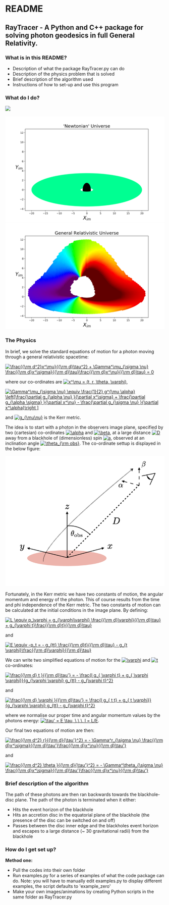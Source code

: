 # README #
## RayTracer - A Python and C++ package for solving photon geodesics in full General Relativity. ##
### What is in this README? ###
* Description of what the package RayTracer.py can do
* Description of the physics problem that is solved
* Brief description of the algorithm used
* Instructions of how to set-up and use this program

### What do I do?  ###
![](https://github.com/andrewmummery/RayTracer/blob/main/ExampleAnimation.gif)

![](https://github.com/andrewmummery/RayTracer/blob/main/ExampleNewtonianFigure.png)
![](https://github.com/andrewmummery/RayTracer/blob/main/ExampleGRFigure.png)

### The Physics ###
In brief, we solve the standard equations of motion for a photon moving through a general relativistic spacetime:

<a href="https://www.codecogs.com/eqnedit.php?latex=\frac{{\rm&space;d^2}x^\mu}{{\rm&space;d}\tau^2}&space;&plus;&space;\Gamma^\mu_{\sigma&space;\nu}&space;\frac{{\rm&space;d}x^\sigma}{{\rm&space;d}\tau}\frac{{\rm&space;d}x^\nu}{{\rm&space;d}\tau}&space;=&space;0" target="_blank"><img src="https://latex.codecogs.com/gif.latex?\frac{{\rm&space;d^2}x^\mu}{{\rm&space;d}\tau^2}&space;&plus;&space;\Gamma^\mu_{\sigma&space;\nu}&space;\frac{{\rm&space;d}x^\sigma}{{\rm&space;d}\tau}\frac{{\rm&space;d}x^\nu}{{\rm&space;d}\tau}&space;=&space;0" title="\frac{{\rm d^2}x^\mu}{{\rm d}\tau^2} + \Gamma^\mu_{\sigma \nu} \frac{{\rm d}x^\sigma}{{\rm d}\tau}\frac{{\rm d}x^\nu}{{\rm d}\tau} = 0" /></a>

where our co-ordinates are <a href="https://www.codecogs.com/eqnedit.php?latex=x^\mu&space;=&space;(t,&space;r,&space;\theta,&space;\varphi)," target="_blank"><img src="https://latex.codecogs.com/gif.latex?x^\mu&space;=&space;(t,&space;r,&space;\theta,&space;\varphi)," title="x^\mu = (t, r, \theta, \varphi)," /></a>

<a href="https://www.codecogs.com/eqnedit.php?latex=\Gamma^\mu_{\sigma&space;\nu}&space;\equiv&space;\frac{1}{2}&space;g^{\mu&space;\alpha}&space;\left[\frac{\partial&space;g_{\alpha&space;\nu}&space;}{\partial&space;x^\sigma}&space;&plus;&space;\frac{\partial&space;g_{\alpha&space;\sigma}&space;}{\partial&space;x^\nu}&space;-&space;\frac{\partial&space;g_{\sigma&space;\nu}&space;}{\partial&space;x^\alpha}\right&space;]" target="_blank"><img src="https://latex.codecogs.com/gif.latex?\Gamma^\mu_{\sigma&space;\nu}&space;\equiv&space;\frac{1}{2}&space;g^{\mu&space;\alpha}&space;\left[\frac{\partial&space;g_{\alpha&space;\nu}&space;}{\partial&space;x^\sigma}&space;&plus;&space;\frac{\partial&space;g_{\alpha&space;\sigma}&space;}{\partial&space;x^\nu}&space;-&space;\frac{\partial&space;g_{\sigma&space;\nu}&space;}{\partial&space;x^\alpha}\right&space;]" title="\Gamma^\mu_{\sigma \nu} \equiv \frac{1}{2} g^{\mu \alpha} \left[\frac{\partial g_{\alpha \nu} }{\partial x^\sigma} + \frac{\partial g_{\alpha \sigma} }{\partial x^\nu} - \frac{\partial g_{\sigma \nu} }{\partial x^\alpha}\right ]" /></a>

and <a href="https://www.codecogs.com/eqnedit.php?latex=g_{\mu\nu}" target="_blank"><img src="https://latex.codecogs.com/gif.latex?g_{\mu\nu}" title="g_{\mu\nu}" /></a> is the Kerr metric.

The idea is to start with a photon in the observers image plane, specified by two (cartesian) co-ordinates <a href="https://www.codecogs.com/eqnedit.php?latex=\alpha" target="_blank"><img src="https://latex.codecogs.com/gif.latex?\alpha" title="\alpha" /></a> and <a href="https://www.codecogs.com/eqnedit.php?latex=\beta" target="_blank"><img src="https://latex.codecogs.com/gif.latex?\beta" title="\beta" /></a>, at a large distance <a href="https://www.codecogs.com/eqnedit.php?latex=D" target="_blank"><img src="https://latex.codecogs.com/gif.latex?D" title="D" /></a> away from a blackhole of (dimensionless) spin <a href="https://www.codecogs.com/eqnedit.php?latex=a" target="_blank"><img src="https://latex.codecogs.com/gif.latex?a" title="a" /></a>, observed at an inclination angle <a href="https://www.codecogs.com/eqnedit.php?latex=\theta_{\rm&space;obs}" target="_blank"><img src="https://latex.codecogs.com/gif.latex?\theta_{\rm&space;obs}" title="\theta_{\rm obs}" /></a>. The co-ordinate settup is displayed in the below figure:  

![](https://github.com/andrewmummery/RayTracer/blob/main/Schematic_of_co-ordinates.png)

Fortunately, in the Kerr metric we have two constants of motion, the angular momentum and energy of the photon. This of course results from the time and phi independence of the Kerr metric. The two constants of motion can be calculated at the initial conditions in the image plane. By defining:

<a href="https://www.codecogs.com/eqnedit.php?latex=L&space;\equiv&space;p_{\varphi}&space;=&space;g_{\varphi\varphi}&space;\frac{{\rm&space;d}\varphi}{{\rm&space;d}\tau}&space;&plus;&space;g_{\varphi&space;t}\frac{{\rm&space;d}t}{{\rm&space;d}\tau}" target="_blank"><img src="https://latex.codecogs.com/gif.latex?L&space;\equiv&space;p_{\varphi}&space;=&space;g_{\varphi\varphi}&space;\frac{{\rm&space;d}\varphi}{{\rm&space;d}\tau}&space;&plus;&space;g_{\varphi&space;t}\frac{{\rm&space;d}t}{{\rm&space;d}\tau}" title="L \equiv p_\varphi = g_{\varphi\varphi} \frac{{\rm d}\varphi}{{\rm d}\tau} + g_{\varphi t}\frac{{\rm d}t}{{\rm d}\tau}" /></a>

and 

<a href="https://www.codecogs.com/eqnedit.php?latex=E&space;\equiv&space;-p_t&space;=&space;-&space;g_{tt}&space;\frac{{\rm&space;d}t}{{\rm&space;d}\tau}&space;-&space;g_{t&space;\varphi}\frac{{\rm&space;d}\varphi}{{\rm&space;d}\tau}" target="_blank"><img src="https://latex.codecogs.com/gif.latex?E&space;\equiv&space;-p_t&space;=&space;-&space;g_{tt}&space;\frac{{\rm&space;d}t}{{\rm&space;d}\tau}&space;-&space;g_{t&space;\varphi}\frac{{\rm&space;d}\varphi}{{\rm&space;d}\tau}" title="E \equiv -p_t = - g_{tt} \frac{{\rm d}t}{{\rm d}\tau} - g_{t \varphi}\frac{{\rm d}\varphi}{{\rm d}\tau}" /></a>

We can write two simplified equations of motion for the <a href="https://www.codecogs.com/eqnedit.php?latex=\varphi" target="_blank"><img src="https://latex.codecogs.com/gif.latex?\varphi" title="\varphi" /></a> and <a href="https://www.codecogs.com/eqnedit.php?latex=t" target="_blank"><img src="https://latex.codecogs.com/gif.latex?t" title="t" /></a> co-ordinates:

<a href="https://www.codecogs.com/eqnedit.php?latex=\frac{{\rm&space;d}&space;t&space;}{{\rm&space;d}\tau'}&space;=&space;-&space;\frac{l&space;g_{&space;\varphi&space;t}&space;&plus;&space;g_{&space;\varphi&space;\varphi}}{g_{\varphi&space;\varphi}&space;g_{tt}&space;-&space;g_{\varphi&space;t}^2}" target="_blank"><img src="https://latex.codecogs.com/gif.latex?\frac{{\rm&space;d}&space;t&space;}{{\rm&space;d}\tau'}&space;=&space;-&space;\frac{l&space;g_{&space;\varphi&space;t}&space;&plus;&space;g_{&space;\varphi&space;\varphi}}{g_{\varphi&space;\varphi}&space;g_{tt}&space;-&space;g_{\varphi&space;t}^2}" title="\frac{{\rm d} t }{{\rm d}\tau'} = - \frac{l g_{ \varphi t} + g_{ \varphi \varphi}}{g_{\varphi \varphi} g_{tt} - g_{\varphi t}^2}" /></a>

and 

<a href="https://www.codecogs.com/eqnedit.php?latex=\frac{{\rm&space;d}&space;\varphi&space;}{{\rm&space;d}\tau'}&space;=&space;\frac{l&space;g_{&space;t&space;t}&space;&plus;&space;g_{&space;t&space;\varphi}}{g_{\varphi&space;\varphi}&space;g_{tt}&space;-&space;g_{\varphi&space;t}^2}" target="_blank"><img src="https://latex.codecogs.com/gif.latex?\frac{{\rm&space;d}&space;\varphi&space;}{{\rm&space;d}\tau'}&space;=&space;\frac{l&space;g_{&space;t&space;t}&space;&plus;&space;g_{&space;t&space;\varphi}}{g_{\varphi&space;\varphi}&space;g_{tt}&space;-&space;g_{\varphi&space;t}^2}" title="\frac{{\rm d} \varphi }{{\rm d}\tau'} = \frac{l g_{ t t} + g_{ t \varphi}}{g_{\varphi \varphi} g_{tt} - g_{\varphi t}^2}" /></a>

where we normalise our proper time and angular momentum values by the photons energy: <a href="https://www.codecogs.com/eqnedit.php?latex=\tau'&space;=&space;E&space;\tau,&space;\,\,\,&space;l&space;=&space;L/E" target="_blank"><img src="https://latex.codecogs.com/gif.latex?\tau'&space;=&space;E&space;\tau,&space;\,\,\,&space;l&space;=&space;L/E" title="\tau' = E \tau, \,\,\, l = L/E" /></a>. 

Our final two equations of motion are then:

<a href="https://www.codecogs.com/eqnedit.php?latex=\frac{{\rm&space;d^2}&space;r}{{\rm&space;d}{\tau'}^2}&space;=&space;-&space;\Gamma^r_{\sigma&space;\nu}&space;\frac{{\rm&space;d}x^\sigma}{{\rm&space;d}\tau'}\frac{{\rm&space;d}x^\nu}{{\rm&space;d}\tau'}" target="_blank"><img src="https://latex.codecogs.com/gif.latex?\frac{{\rm&space;d^2}&space;r}{{\rm&space;d}{\tau'}^2}&space;=&space;-&space;\Gamma^r_{\sigma&space;\nu}&space;\frac{{\rm&space;d}x^\sigma}{{\rm&space;d}\tau'}\frac{{\rm&space;d}x^\nu}{{\rm&space;d}\tau'}" title="\frac{{\rm d^2} r}{{\rm d}{\tau'}^2} = - \Gamma^r_{\sigma \nu} \frac{{\rm d}x^\sigma}{{\rm d}\tau'}\frac{{\rm d}x^\nu}{{\rm d}\tau'}" /></a>

and 

<a href="https://www.codecogs.com/eqnedit.php?latex=\frac{{\rm&space;d^2}&space;\theta&space;}{{\rm&space;d}{\tau'}^2}&space;=&space;-&space;\Gamma^\theta_{\sigma&space;\nu}&space;\frac{{\rm&space;d}x^\sigma}{{\rm&space;d}\tau'}\frac{{\rm&space;d}x^\nu}{{\rm&space;d}\tau'}" target="_blank"><img src="https://latex.codecogs.com/gif.latex?\frac{{\rm&space;d^2}&space;\theta&space;}{{\rm&space;d}{\tau'}^2}&space;=&space;-&space;\Gamma^\theta_{\sigma&space;\nu}&space;\frac{{\rm&space;d}x^\sigma}{{\rm&space;d}\tau'}\frac{{\rm&space;d}x^\nu}{{\rm&space;d}\tau'}" title="\frac{{\rm d^2} \theta }{{\rm d}{\tau'}^2} = - \Gamma^\theta_{\sigma \nu} \frac{{\rm d}x^\sigma}{{\rm d}\tau'}\frac{{\rm d}x^\nu}{{\rm d}\tau'}" /></a>



### Brief description of the algorithm ###

The path of these photons are then ran backwards towards the blackhole-disc plane. The path of the photon is terminated when it either: 
* Hits the event horizon of the blackhole
* Hits an accretion disc in the equatorial plane of the blackhole (the presence of the disc can be switched on and off)
* Passes between the disc inner edge and the blackholes event horizon and escapes to a large distance (~ 30 gravitational radii) from the blackhole



### How do I get set up? ###

**Method one:**
* Pull the codes into their own folder
* Run examples.py for a series of examples of what the code package can do. Note: you will have to manually edit examples.py to display different examples, the script defaults to 'example_zero' 
* Make your own images/animations by creating Python scripts in the same folder as RayTracer.py

